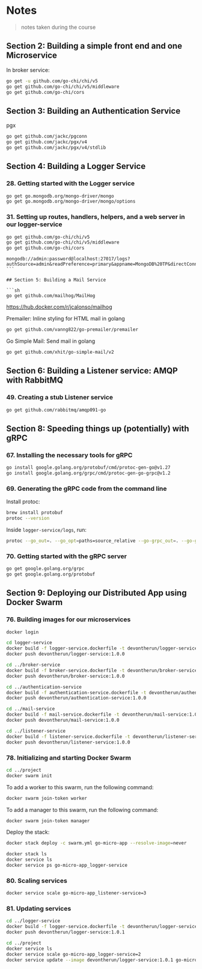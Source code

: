 # Notes

> notes taken during the course

## Section 2: Building a simple front end and one Microservice

In broker service:

```sh
go get -u github.com/go-chi/chi/v5
go get github.com/go-chi/chi/v5/middleware
go get github.com/go-chi/cors
```

## Section 3: Building an Authentication Service

pgx
```sh
go get github.com/jackc/pgconn
go get github.com/jackc/pgx/v4
go get github.com/jackc/pgx/v4/stdlib
```

## Section 4: Building a Logger Service

### 28. Getting started with the Logger service

```sh
go get go.mongodb.org/mongo-driver/mongo
go get go.mongodb.org/mongo-driver/mongo/options
```

### 31. Setting up routes, handlers, helpers, and a web server in our logger-service

```sh
go get github.com/go-chi/chi/v5
go get github.com/go-chi/chi/v5/middleware
go get github.com/go-chi/cors
```

````
mongodb://admin:password@localhost:27017/logs?authSource=admin&readPreference=primary&appname=MongoDB%20TP&directConnection=true&ssl=false
```

## Section 5: Building a Mail Service

```sh
go get github.com/mailhog/MailHog
````


https://hub.docker.com/r/jcalonso/mailhog


Premailer: Inline styling for HTML mail in golang

```sh
go get github.com/vanng822/go-premailer/premailer
```

Go Simple Mail: Send mail in golang

```sh
go get github.com/xhit/go-simple-mail/v2
```

## Section 6: Building a Listener service: AMQP with RabbitMQ

### 49. Creating a stub Listener service

```sh
go get github.com/rabbitmq/amqp091-go
```

## Section 8: Speeding things up (potentially) with gRPC

### 67. Installing the necessary tools for gRPC

```sh
go install google.golang.org/protobuf/cmd/protoc-gen-go@v1.27
go install google.golang.org/grpc/cmd/protoc-gen-go-grpc@v1.2
```

### 69. Generating the gRPC code from the command line

Install protoc:
```sh
brew install protobuf
protoc --version
```

Inside `logger-service/logs`, run:
```sh
protoc --go_out=. --go_opt=paths=source_relative --go-grpc_out=. --go-grpc_opt=paths=source_relative logs.proto
```

### 70. Getting started with the gRPC server

```sh
go get google.golang.org/grpc
go get google.golang.org/protobuf
```

## Section 9: Deploying our Distributed App using Docker Swarm

### 76. Building images for our microservices


```sh
docker login
```

```sh
cd logger-service
docker build -f logger-service.dockerfile -t devontherun/logger-service:1.0.0 . # build and tag
docker push devontherun/logger-service:1.0.0
```

```sh
cd ../broker-service
docker build -f broker-service.dockerfile -t devontherun/broker-service:1.0.0 . # build and tag
docker push devontherun/broker-service:1.0.0
```

```sh
cd ../authentication-service
docker build -f authentication-service.dockerfile -t devontherun/authentication-service:1.0.0 . # build and tag
docker push devontherun/authentication-service:1.0.0
```

```sh
cd ../mail-service
docker build -f mail-service.dockerfile -t devontherun/mail-service:1.0.0 . # build and tag
docker push devontherun/mail-service:1.0.0
```

```sh
cd ../listener-service
docker build -f listener-service.dockerfile -t devontherun/listener-service:1.0.0 . # build and tag
docker push devontherun/listener-service:1.0.0
```

### 78. Initializing and starting Docker Swarm

```sh
cd ../project
docker swarm init
```

To add a worker to this swarm, run the following command:
```sh
docker swarm join-token worker
```

To add a manager to this swarm, run the following command:
```sh
docker swarm join-token manager
```

Deploy the stack:
```sh
docker stack deploy -c swarm.yml go-micro-app --resolve-image=never
```

```sh
docker stack ls
docker service ls
docker service ps go-micro-app_logger-service
```

### 80. Scaling services

```sh
docker service scale go-micro-app_listener-service=3
```

### 81. Updating services

```sh
cd ../logger-service
docker build -f logger-service.dockerfile -t devontherun/logger-service:1.0.1 . # build and tag
docker push devontherun/logger-service:1.0.1
```

```sh
cd ../project
docker service ls
docker service scale go-micro-app_logger-service=2
docker service update --image devontherun/logger-service:1.0.1 go-micro-app_logger-service
```
